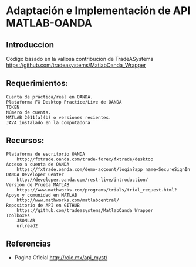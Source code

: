 # Adaptación e Implementación de API MATLAB-OANDA

## Introduccion
Codigo basado en la valiosa contribución de TradeASystems 
https://github.com/tradeasystems/MatlabOanda_Wrapper

## Requerimientos:

    Cuenta de práctica/real en OANDA.
    Plataforma FX Desktop Practice/Live de OANDA
    TOKEN
    Número de cuenta.
    MATLAB 2011(a)(b) o versiones recientes.
    JAVA instalado en la computadora

## Recursos:

    Plataforma de escritorio OANDA
        http://fxtrade.oanda.com/trade-forex/fxtrade/desktop
    Acceso a cuenta de OANDA
        https://fxtrade.oanda.com/demo-account/login?app_name=SecureSignIn
    OANDA Developer Center
        http://developer.oanda.com/rest-live/introduction/
    Versión de Prueba MATLAB
        https://www.mathworks.com/programs/trials/trial_request.html?
    Apoyo y comunidad en MATLAB
        http://www.mathworks.com/matlabcentral/
    Repositorio de API en GITHUB
        https://github.com/tradeasystems/MatlabOanda_Wrapper
    Toolboxes
        JSONLAB
        urlread2

## Referencias

- Pagina Oficial http://roic.mx/api_myst/
